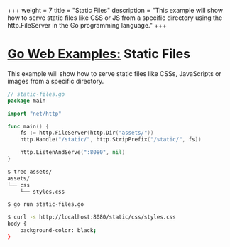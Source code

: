 +++
weight = 7
title = "Static Files"
description = "This example will show how to serve static files like CSS or JS from a specific directory using the http.FileServer in the Go programming language."
+++

# [Go Web Examples:](/) Static Files

This example will show how to serve static files like CSSs, JavaScripts or images from a specific directory.

``` go
// static-files.go
package main

import "net/http"

func main() {
	fs := http.FileServer(http.Dir("assets/"))
	http.Handle("/static/", http.StripPrefix("/static/", fs))

	http.ListenAndServe(":8080", nil)
}
```
``` sh
$ tree assets/
assets/
└── css
    └── styles.css
```
``` sh
$ go run static-files.go

$ curl -s http://localhost:8080/static/css/styles.css
body {
    background-color: black;
}
```
